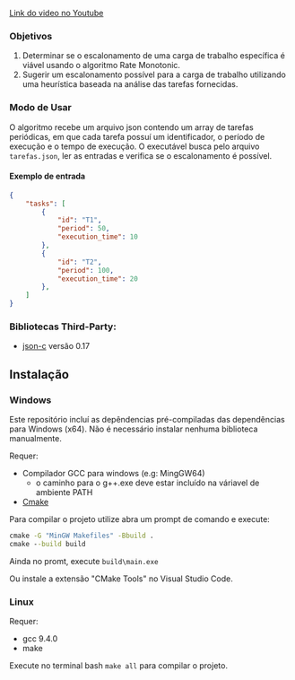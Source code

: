 [Link do video no Youtube](https://youtu.be/tWev-09nh78) 

### Objetivos
1. Determinar se o escalonamento de uma carga de trabalho específica é viável usando o algoritmo Rate Monotonic.
2. Sugerir um escalonamento possível para a carga de trabalho utilizando uma heurística baseada na análise das tarefas fornecidas.

### Modo de Usar

O algoritmo recebe um arquivo json contendo um array de tarefas periódicas, em que cada tarefa possuí um identificador, o período de execução e o tempo de execução. O executável busca pelo arquivo `tarefas.json`, ler as entradas e verifica se o escalonamento é possível.

#### Exemplo de entrada
```.json
{
    "tasks": [
        {
            "id": "T1",
            "period": 50,
            "execution_time": 10
        },
        {
            "id": "T2",
            "period": 100,
            "execution_time": 20
        },
    ]
}
```

### Bibliotecas Third-Party:
- [json-c](https://github.com/json-c/json-c) versão 0.17

## Instalação

### Windows
Este repositório incluí as depêndencias pré-compiladas das dependências para Windows (x64). Não é necessário instalar nenhuma biblioteca manualmente.

Requer:
  - Compilador GCC para windows (e.g: MingGW64)
    - o caminho para o g++.exe deve estar incluído na váriavel de ambiente PATH 
  - [Cmake](https://cmake.org/download/)

  Para compilar o projeto utilize abra um prompt de comando e execute:
  ```.cmd
  cmake -G "MinGW Makefiles" -Bbuild .
  cmake --build build
  ```
  Ainda no promt, execute  `build\main.exe`

  Ou instale a extensão "CMake Tools" no Visual Studio Code.
  
### Linux
  Requer:
  - gcc 9.4.0
  - make

  Execute no terminal bash `make all` para compilar o projeto.
